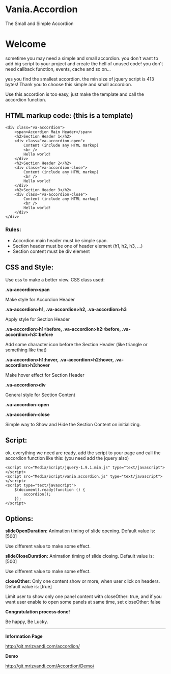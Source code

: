Vania.Accordion
=========

The Small and Simple Accordion

# Welcome

sometime you may need a simple and small accordion. you don't want to add big script to your project and create the hell of unused code!
you don't need callback function, events, cache and so on...

yes you find the smallest accordion. the min size of jquery script is 413 bytes!
Thank you to choose this simple and small accordion.

Use this accordion is too easy, just make the template and call the accordion function.

## HTML markup code: (this is a template)
    <div class="va-accordion">
        <span>Accordion Main Header</span>
        <h2>Section Header 1</h2>
        <div class="va-accordion-open">
            Content (include any HTML markup)
            <br />
            Hello world!
        </div>
        <h2>Section Header 2</h2>
        <div class="va-accordion-close">
            Content (include any HTML markup)
            <br />
            Hello world!
        </div>
        <h2>Section Header 3</h2>
        <div class="va-accordion-close">
            Content (include any HTML markup)
            <br />
            Hello world!
        </div>
    </div>

### Rules:
* Accordion main header must be simple span.
* Section header must be one of header element (h1, h2, h3, ...)
* Section content must be div element

## CSS and Style:
Use css to make a better view.
CSS class used:

**.va-accordion>span**

Make style for Accordion Header



**.va-accordion>h1, .va-accordion>h2, .va-accordion>h3**

Apply style for Section Header



**.va-accordion>h1::before, .va-accordion>h2::before, .va-accordion>h3::before**

Add some character icon before the Section Header (like triangle or something like that)



**.va-accordion>h1:hover, .va-accordion>h2:hover, .va-accordion>h3:hover**

Make hover effect for Section Header



**.va-accordion>div**

General style for Section Content



**.va-accordion-open**

**.va-accordion-close**

Simple way to Show and Hide the Section Content on initializing.



## Script:
ok, everything we need are ready, add the script to your page and call the accordion function like this:
(you need add the jquery also)

    <script src="Media/Script/jquery-1.9.1.min.js" type="text/javascript"></script>
    <script src="Media/Script/vania.accordion.js" type="text/javascript"></script>
    <script type="text/javascript">
        $(document).ready(function () {
            accordion();
        });
    </script>

## Options:
**slideOpenDuration:** Animation timing of slide opening. Default value is: [500]

Use different value to make some effect.


**slideCloseDuration:** Animation timing of slide closing. Default value is: [500]

Use different value to make some effect.


**closeOther:** Only one content show or more, when user click on headers. Default value is: [true]

Limit user to show only one panel content with closeOther: true, and if you want user enable to open some panels at same time, set closeOther: false



**Congratulation process done!**

Be happy, Be Lucky.



----------------------------------------


**Information Page**

http://git.mrizvandi.com/accordion/


**Demo**

http://git.mrizvandi.com/Accordion/Demo/
